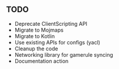 ## TODO

- Deprecate ClientScripting API
- Migrate to Mojmaps
- Migrate to Kotlin
- Use existing APIs for configs (yacl)
- Cleanup the code
- Networking library for gamerule syncing
- Documentation action